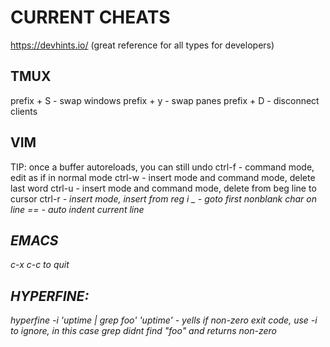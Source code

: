 # CURRENT CHEATS
https://devhints.io/  (great reference for all types for developers)

## TMUX
prefix + S  - swap windows
prefix + y  - swap panes
prefix + D  - disconnect clients

## VIM
TIP: once a buffer autoreloads, you can still undo
ctrl-f - command mode, edit as if in normal mode
ctrl-w - insert mode and command mode, delete last word
ctrl-u - insert mode and command mode, delete from beg line to cursor
ctrl-r<i> - insert mode, insert from reg i
_       - goto first nonblank char on line
==      - auto indent current line

## EMACS
c-x c-c to quit

## HYPERFINE:
hyperfine -i 'uptime | grep foo' 'uptime'
    - yells if non-zero exit code, use -i to ignore, in this case grep didnt find "foo" and returns non-zero
